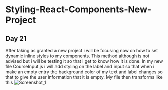 # Styling-React-Components-New-Project  
## Day 21  
After taking as granted a new project i will be focusing now on how to set dynamic inline styles to my components. This method although is not advised but i will be testing it so that i get to know how it is done. In my new file CourseInput.js i will add styling on the label and input so that when i make an empty entry the background color of my text and label changes so that to give the user information that it is empty. My file then transforms like this ![Screenshot_1](https://user-images.githubusercontent.com/90603989/163435104-5a2215cc-c539-428d-a632-6b74e97c217c.png)
